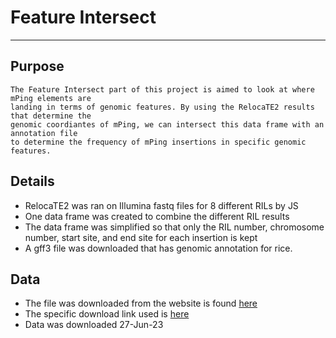 # Feature Intersect
--------------------
## Purpose
    The Feature Intersect part of this project is aimed to look at where mPing elements are
    landing in terms of genomic features. By using the RelocaTE2 results that determine the 
    genomic coordiantes of mPing, we can intersect this data frame with an annotation file
    to determine the frequency of mPing insertions in specific genomic features. 

## Details
* RelocaTE2 was ran on Illumina fastq files for 8 different RILs by JS
* One data frame was created to combine the different RIL results
* The data frame was simplified so that only the RIL number, chromosome
number, start site, and end site for each insertion is kept
* A gff3 file was downloaded that has genomic annotation for rice.

## Data
* The file was downloaded from the website is found [here](http://rice.uga.edu/home_overview.shtml)
* The specific download link used is [here]( http://rice.uga.edu/pub/data/Eukaryotic_Projects/o_sativa/annotation_dbs/pseudomolecules/version_7.0/all.dir/all.gff3)
* Data was downloaded 27-Jun-23
